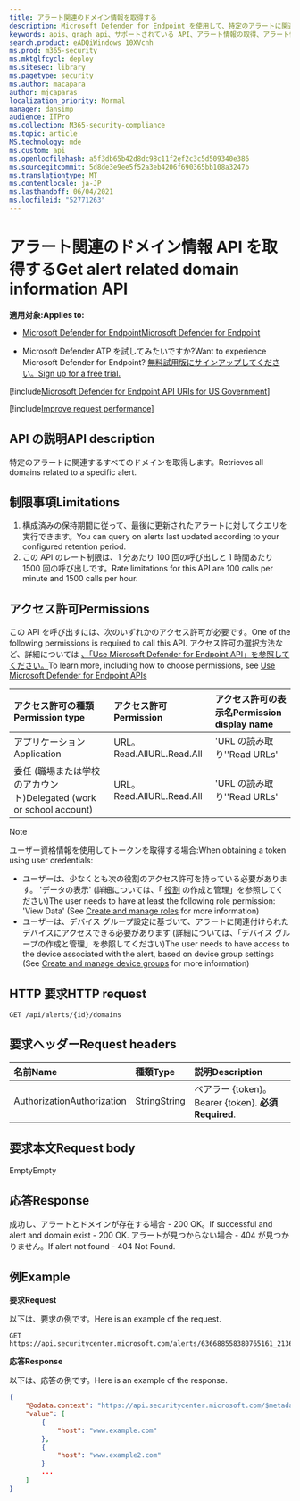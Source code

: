 ```yaml
---
title: アラート関連のドメイン情報を取得する
description: Microsoft Defender for Endpoint を使用して、特定のアラートに関連するすべてのドメインを取得します。
keywords: apis、graph api、サポートされている API、アラート情報の取得、アラート情報、関連ドメイン
search.product: eADQiWindows 10XVcnh
ms.prod: m365-security
ms.mktglfcycl: deploy
ms.sitesec: library
ms.pagetype: security
ms.author: macapara
author: mjcaparas
localization_priority: Normal
manager: dansimp
audience: ITPro
ms.collection: M365-security-compliance
ms.topic: article
MS.technology: mde
ms.custom: api
ms.openlocfilehash: a5f3db65b42d8dc98c11f2ef2c3c5d509340e386
ms.sourcegitcommit: 5d8de3e9ee5f52a3eb4206f690365bb108a3247b
ms.translationtype: MT
ms.contentlocale: ja-JP
ms.lasthandoff: 06/04/2021
ms.locfileid: "52771263"
---
```

# <a name="get-alert-related-domain-information-api"></a><span data-ttu-id="c01ab-104">アラート関連のドメイン情報 API を取得する</span><span class="sxs-lookup"><span data-stu-id="c01ab-104">Get alert related domain information API</span></span>

<span data-ttu-id="c01ab-105">**適用対象:**</span><span class="sxs-lookup"><span data-stu-id="c01ab-105">**Applies to:**</span></span> 
- [<span data-ttu-id="c01ab-106">Microsoft Defender for Endpoint</span><span class="sxs-lookup"><span data-stu-id="c01ab-106">Microsoft Defender for Endpoint</span></span>](https://go.microsoft.com/fwlink/?linkid=2154037)

- <span data-ttu-id="c01ab-107">Microsoft Defender ATP を試してみたいですか?</span><span class="sxs-lookup"><span data-stu-id="c01ab-107">Want to experience Microsoft Defender for Endpoint?</span></span> [<span data-ttu-id="c01ab-108">無料試用版にサインアップしてください。</span><span class="sxs-lookup"><span data-stu-id="c01ab-108">Sign up for a free trial.</span></span>](https://www.microsoft.com/microsoft-365/windows/microsoft-defender-atp?ocid=docs-wdatp-exposedapis-abovefoldlink) 

[!include[Microsoft Defender for Endpoint API URIs for US Government](../../includes/microsoft-defender-api-usgov.md)]

[!include[Improve request performance](../../includes/improve-request-performance.md)]


## <a name="api-description"></a><span data-ttu-id="c01ab-109">API の説明</span><span class="sxs-lookup"><span data-stu-id="c01ab-109">API description</span></span>
<span data-ttu-id="c01ab-110">特定のアラートに関連するすべてのドメインを取得します。</span><span class="sxs-lookup"><span data-stu-id="c01ab-110">Retrieves all domains related to a specific alert.</span></span>


## <a name="limitations"></a><span data-ttu-id="c01ab-111">制限事項</span><span class="sxs-lookup"><span data-stu-id="c01ab-111">Limitations</span></span>
1. <span data-ttu-id="c01ab-112">構成済みの保持期間に従って、最後に更新されたアラートに対してクエリを実行できます。</span><span class="sxs-lookup"><span data-stu-id="c01ab-112">You can query on alerts last updated according to your configured retention period.</span></span>
2. <span data-ttu-id="c01ab-113">この API のレート制限は、1 分あたり 100 回の呼び出しと 1 時間あたり 1500 回の呼び出しです。</span><span class="sxs-lookup"><span data-stu-id="c01ab-113">Rate limitations for this API are 100 calls per minute and 1500 calls per hour.</span></span>


## <a name="permissions"></a><span data-ttu-id="c01ab-114">アクセス許可</span><span class="sxs-lookup"><span data-stu-id="c01ab-114">Permissions</span></span>
<span data-ttu-id="c01ab-115">この API を呼び出すには、次のいずれかのアクセス許可が必要です。</span><span class="sxs-lookup"><span data-stu-id="c01ab-115">One of the following permissions is required to call this API.</span></span> <span data-ttu-id="c01ab-116">アクセス許可の選択方法など、詳細については [、「Use Microsoft Defender for Endpoint API」を参照してください。](apis-intro.md)</span><span class="sxs-lookup"><span data-stu-id="c01ab-116">To learn more, including how to choose permissions, see [Use Microsoft Defender for Endpoint APIs](apis-intro.md)</span></span>

<span data-ttu-id="c01ab-117">アクセス許可の種類</span><span class="sxs-lookup"><span data-stu-id="c01ab-117">Permission type</span></span> | <span data-ttu-id="c01ab-118">アクセス許可</span><span class="sxs-lookup"><span data-stu-id="c01ab-118">Permission</span></span> | <span data-ttu-id="c01ab-119">アクセス許可の表示名</span><span class="sxs-lookup"><span data-stu-id="c01ab-119">Permission display name</span></span>
:---|:---|:---
<span data-ttu-id="c01ab-120">アプリケーション</span><span class="sxs-lookup"><span data-stu-id="c01ab-120">Application</span></span> | <span data-ttu-id="c01ab-121">URL。Read.All</span><span class="sxs-lookup"><span data-stu-id="c01ab-121">URL.Read.All</span></span> | <span data-ttu-id="c01ab-122">'URL の読み取り'</span><span class="sxs-lookup"><span data-stu-id="c01ab-122">'Read URLs'</span></span>
<span data-ttu-id="c01ab-123">委任 (職場または学校のアカウント)</span><span class="sxs-lookup"><span data-stu-id="c01ab-123">Delegated (work or school account)</span></span> | <span data-ttu-id="c01ab-124">URL。Read.All</span><span class="sxs-lookup"><span data-stu-id="c01ab-124">URL.Read.All</span></span> | <span data-ttu-id="c01ab-125">'URL の読み取り'</span><span class="sxs-lookup"><span data-stu-id="c01ab-125">'Read URLs'</span></span>

>[!Note]
> <span data-ttu-id="c01ab-126">ユーザー資格情報を使用してトークンを取得する場合:</span><span class="sxs-lookup"><span data-stu-id="c01ab-126">When obtaining a token using user credentials:</span></span>
>- <span data-ttu-id="c01ab-127">ユーザーは、少なくとも次の役割のアクセス許可を持っている必要があります。 'データの表示' (詳細については、「 [役割](user-roles.md) の作成と管理」を参照してください)</span><span class="sxs-lookup"><span data-stu-id="c01ab-127">The user needs to have at least the following role permission: 'View Data' (See [Create and manage roles](user-roles.md) for more information)</span></span>
>- <span data-ttu-id="c01ab-128">ユーザーは、デバイス グループ設定に基づいて、アラートに関連付けられたデバイスにアクセスできる必要[](machine-groups.md)があります (詳細については、「デバイス グループの作成と管理」を参照してください)</span><span class="sxs-lookup"><span data-stu-id="c01ab-128">The user needs to have access to the device associated with the alert, based on device group settings (See [Create and manage device groups](machine-groups.md) for more information)</span></span>

## <a name="http-request"></a><span data-ttu-id="c01ab-129">HTTP 要求</span><span class="sxs-lookup"><span data-stu-id="c01ab-129">HTTP request</span></span>
```
GET /api/alerts/{id}/domains
```

## <a name="request-headers"></a><span data-ttu-id="c01ab-130">要求ヘッダー</span><span class="sxs-lookup"><span data-stu-id="c01ab-130">Request headers</span></span>

<span data-ttu-id="c01ab-131">名前</span><span class="sxs-lookup"><span data-stu-id="c01ab-131">Name</span></span> | <span data-ttu-id="c01ab-132">種類</span><span class="sxs-lookup"><span data-stu-id="c01ab-132">Type</span></span> | <span data-ttu-id="c01ab-133">説明</span><span class="sxs-lookup"><span data-stu-id="c01ab-133">Description</span></span>
:---|:---|:---
<span data-ttu-id="c01ab-134">Authorization</span><span class="sxs-lookup"><span data-stu-id="c01ab-134">Authorization</span></span> | <span data-ttu-id="c01ab-135">String</span><span class="sxs-lookup"><span data-stu-id="c01ab-135">String</span></span> | <span data-ttu-id="c01ab-136">ベアラー {token}。</span><span class="sxs-lookup"><span data-stu-id="c01ab-136">Bearer {token}.</span></span> <span data-ttu-id="c01ab-137">**必須**</span><span class="sxs-lookup"><span data-stu-id="c01ab-137">**Required**.</span></span>


## <a name="request-body"></a><span data-ttu-id="c01ab-138">要求本文</span><span class="sxs-lookup"><span data-stu-id="c01ab-138">Request body</span></span>
<span data-ttu-id="c01ab-139">Empty</span><span class="sxs-lookup"><span data-stu-id="c01ab-139">Empty</span></span>

## <a name="response"></a><span data-ttu-id="c01ab-140">応答</span><span class="sxs-lookup"><span data-stu-id="c01ab-140">Response</span></span>
<span data-ttu-id="c01ab-141">成功し、アラートとドメインが存在する場合 - 200 OK。</span><span class="sxs-lookup"><span data-stu-id="c01ab-141">If successful and alert and domain exist - 200 OK.</span></span> <span data-ttu-id="c01ab-142">アラートが見つからない場合 - 404 が見つかりません。</span><span class="sxs-lookup"><span data-stu-id="c01ab-142">If alert not found - 404 Not Found.</span></span>

## <a name="example"></a><span data-ttu-id="c01ab-143">例</span><span class="sxs-lookup"><span data-stu-id="c01ab-143">Example</span></span>

<span data-ttu-id="c01ab-144">**要求**</span><span class="sxs-lookup"><span data-stu-id="c01ab-144">**Request**</span></span>

<span data-ttu-id="c01ab-145">以下は、要求の例です。</span><span class="sxs-lookup"><span data-stu-id="c01ab-145">Here is an example of the request.</span></span>

```http
GET https://api.securitycenter.microsoft.com/alerts/636688558380765161_2136280442/domains
```

<span data-ttu-id="c01ab-146">**応答**</span><span class="sxs-lookup"><span data-stu-id="c01ab-146">**Response**</span></span>

<span data-ttu-id="c01ab-147">以下は、応答の例です。</span><span class="sxs-lookup"><span data-stu-id="c01ab-147">Here is an example of the response.</span></span>

```json
{
    "@odata.context": "https://api.securitycenter.microsoft.com/$metadata#Domains",
    "value": [
        {
            "host": "www.example.com"
        },
        {
            "host": "www.example2.com"
        }
        ...
    ]
}

```

